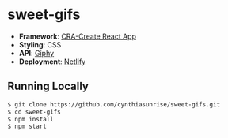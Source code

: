 # sweet-gifs

- **Framework**: [CRA-Create React App](https://create-react-app.dev/)
- **Styling**: CSS
- **API**: [Giphy](https://giphy.com/)
- **Deployment**: [Netlify](https://www.netlify.com/)

## Running Locally

```bash
$ git clone https://github.com/cynthiasunrise/sweet-gifs.git
$ cd sweet-gifs
$ npm install
$ npm start
```
